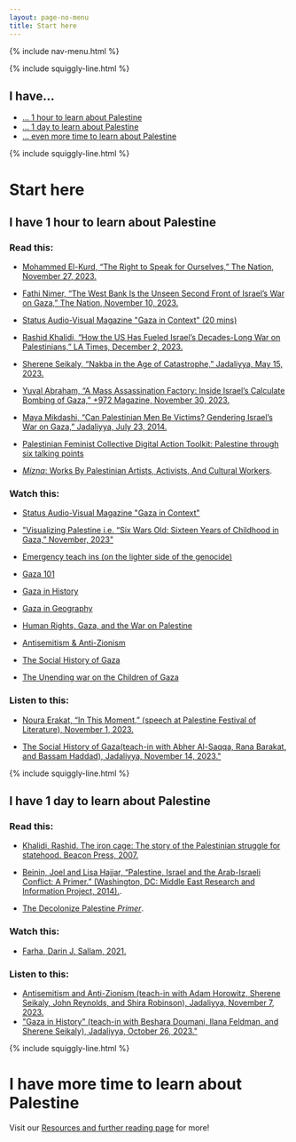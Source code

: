 ```yaml
---
layout: page-no-menu
title: Start here
---
```


{% include nav-menu.html %}

{% include squiggly-line.html %}

## I have...
- [... 1 hour to learn about Palestine](#i-have-1-hour-to-learn-about-palestine)
- [... 1 day to learn about Palestine](#i-have-1-day-to-learn-about-palestine)
- [... even more time to learn about Palestine](/resources)

{% include squiggly-line.html %}
# Start here
## I have 1 hour to learn about Palestine
### Read this:
- [Mohammed El-Kurd, “The Right to Speak for Ourselves,” The Nation, November 27, 2023.						
](https://www.thenation.com/article/world/palestinians-claim-the-right-to-narrate/ )

- [Fathi Nimer, “The West Bank Is the Unseen Second Front of Israel’s War on Gaza,” The Nation, November 10, 2023.						
](https://www.thenation.com/article/world/second-front-of-israel-war-west-bank/)

- [Status Audio-Visual Magazine "Gaza in Context" (20 mins)						
](https://www.youtube.com/watch?v=bmRPkfAN2EU&rco=1)

- [Rashid Khalidi, “How the US Has Fueled Israel’s Decades-Long War on Palestinians,” LA Times, December 2, 2023.						
](https://www.latimes.com/opinion/story/2023-12-02/israel-gaza-palestinian-american-history)

- [Sherene Seikaly, “Nakba in the Age of Catastrophe,” Jadaliyya, May 15, 2023.						
](https://www.jadaliyya.com/Details/45037)

- [Yuval Abraham, “A Mass Assassination Factory: Inside Israel’s Calculate Bombing of Gaza,” +972 Magazine, November 30, 2023.						
](https://www.972mag.com/mass-assassination-factory-israel-calculated-bombing-gaza/)

- [Maya Mikdashi, “Can Palestinian Men Be Victims? Gendering Israel’s War on Gaza,” Jadaliyya, July 23, 2014.						
](https://www.jadaliyya.com/Details/30991 )

- [Palestinian Feminist Collective Digital Action Toolkit: Palestine through six talking points
](https://palestinianfeministcollective.org/wp-content/uploads/2023/10/All_Out_Palestine_Toolkit_3.0.pdf)

- [*Mizna*: Works By Palestinian Artists, Activists, And Cultural Workers](https://mizna.org/mizna-news/towards-a-free-palestine/#Works-by-Palestinians).

###  Watch this:

- [Status Audio-Visual Magazine "Gaza in Context"](https://www.youtube.com/watch?v=bmRPkfAN2EU&rco=1)

- ["Visualizing Palestine i.e. “Six Wars Old: Sixteen Years of Childhood in Gaza,” November, 2023"](https://www.visualizingpalestine.org/visuals/six-wars-old?locale=en)

- [Emergency teach ins (on the lighter side of the genocide)](https://youtube.com/playlist?list=PLLkT5TSHWFSYx39LRyBzXT0gsZU-sPVhM&si=MH7-HnHhN3AwhbgQ)

- [Gaza 101](https://www.youtube.com/watch?v=aAKWgcpeYNo)

- [Gaza in History](https://www.youtube.com/watch?v=tnyYDLMz95g&list=PLLkT5TSHWFSbqXKnNSa3nPJh4yYdk9KGA&index=2)

- [Gaza in Geography](https://www.youtube.com/watch?v=Lpxri63NAcU&list=PLLkT5TSHWFSbqXKnNSa3nPJh4yYdk9KGA&index=21&pp=iAQB)

- [Human Rights, Gaza, and the War on Palestine](https://www.jadaliyya.com/Details/45455/Gaza-in-Context-A-Collaborative-Teach-In-Series-%E2%80%94-Human-Rights,-Gaza,-and-the-War-on-Palestine)

- [Antisemitism & Anti-Zionism](https://www.jadaliyya.com/Details/45480/Gaza-in-Context-A-Collaborative-Teach-In-Series-%E2%80%94-Antisemitism--Anti-Zionism)

- [The Social History of Gaza](https://www.youtube.com/watch?v=qgDNwQdRfeA&list=PLLkT5TSHWFSbqXKnNSa3nPJh4yYdk9KGA&index=19)

- [The Unending war on the Children of Gaza](https://www.youtube.com/watch?v=Srvd68VM5tU&list=PLLkT5TSHWFSbqXKnNSa3nPJh4yYdk9KGA&index=17)

### Listen to this:

- [Noura Erakat, “In This Moment,” (speech at Palestine Festival of Literature), November 1, 2023.](https://www.youtube.com/watch?v=1YavyF186PA)

- [The Social History of Gaza(teach-in with Abher Al-Saqqa, Rana Barakat, and Bassam Haddad), Jadaliyya, November 14, 2023."](https://www.youtube.com/watch?v=qgDNwQdRfeA&list=PLLkT5TSHWFSbqXKnNSa3nPJh4yYdk9KGA&index=20)

{% include squiggly-line.html %}


## I have 1 day to learn about Palestine

### Read this:

- [Khalidi, Rashid. The iron cage: The story of the Palestinian struggle for statehood. Beacon Press, 2007.
](https://archive.org/details/ironcagestoryofp00khal)

- [Beinin, Joel and Lisa Hajjar, “Palestine, Israel and the Arab-Israeli Conflict: A Primer.” (Washington, DC: Middle East Research and Information Project, 2014).](https://merip.org/palestine-israel-primer/).

- [The Decolonize Palestine *Primer*](https://decolonizepalestine.com/introduction-to-palestine/).

### Watch this:
- [Farha, Darin J. Sallam, 2021.](https://www.netflix.com/title/81612982)


### Listen to this:
- [Antisemitism and Anti-Zionism (teach-in with Adam Horowitz, Sherene Seikaly, John Reynolds, and Shira Robinson), Jadaliyya, November 7, 2023.](https://www.jadaliyya.com/Details/45480/Gaza-in-Context-A-Collaborative-Teach-In-Series-%E2%80%94-Antisemitism--Anti-Zionism)
- ["Gaza in History" (teach-in with Beshara Doumani, Ilana Feldman, and Sherene Seikaly), Jadaliyya, October 26, 2023."](https://www.youtube.com/watch?v=tnyYDLMz95g&list=PLLkT5TSHWFSbqXKnNSa3nPJh4yYdk9KGA&index=3)

{% include squiggly-line.html %}
# I have more time to learn about Palestine
Visit our [Resources and further reading page](/resources) for more!

